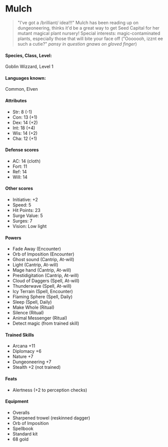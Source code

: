 
# Mulch

> "I've got a /brilliant/ idea!!!"
> Mulch has been reading up on dungeoneering, thinks it'd be a great way to get Seed Capital for her mutant magical plant nursery!
Special interests: magic-contaminated plants, especially those that will bite your face off ("Ooooooh, izznt ee such a cutie?" *pansy in question gnaws on gloved finger*)

#### Species, Class, Level:
Goblin Wizzard, Level 1

#### Languages known:
Common, Elven

#### Attributes
* Str: 8  (-1)
* Con: 13 (+1)
* Dex: 14 (+2)
* Int: 18 (+4)
* Wis: 14 (+2)
* Cha: 12 (+1)

#### Defense scores
* AC: 14 (cloth)
* Fort: 11
* Ref: 14
* Will: 14

#### Other scores
* Initiative: +2
* Speed: 5
* Hit Points: 23 
* Surge Value: 5
* Surges: 7
* Vision: Low light

#### Powers
* Fade Away (Encounter)
* Orb of Imposition (Encounter)
* Ghost sound (Cantrip, At-will)
* Light (Cantrip, At-will)
* Mage hand (Cantrip, At-will)
* Prestidigitation (Cantrip, At-will)
* Cloud of Daggers (Spell, At-will)
* Thunderwave (Spell, At-will)
* Icy Terrain (Spell, Encounter)
* Flaming Sphere (Spell, Daily)
* Sleep (Spell, Daily)
* Make Whole (Ritual)
* Silence (Ritual)
* Animal Messenger (Ritual)
* Detect magic (from trained skill)

#### Trained Skills
* Arcana +11
* Diplomacy +6
* Nature +7
* Dungeoneering +7
* Stealth +2 (not trained)

#### Feats
* Alertness (+2 to perception checks)

#### Equipment
* Overalls
* Sharpened trowel (reskinned dagger)
* Orb of Imposition
* Spellbook 
* Standard kit 
* 68 gold

